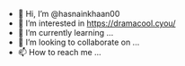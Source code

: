 - 👋 Hi, I’m @hasnainkhaan00
- 👀 I’m interested in https://dramacool.cyou/
- 🌱 I’m currently learning ...
- 💞️ I’m looking to collaborate on ...
- 📫 How to reach me ...

<!---
hasnainkhaan00/hasnainkhaan00 is a ✨ special ✨ repository because its `README.md` (this file) appears on your GitHub profile.
You can click the Preview link to take a look at your changes.
--->
